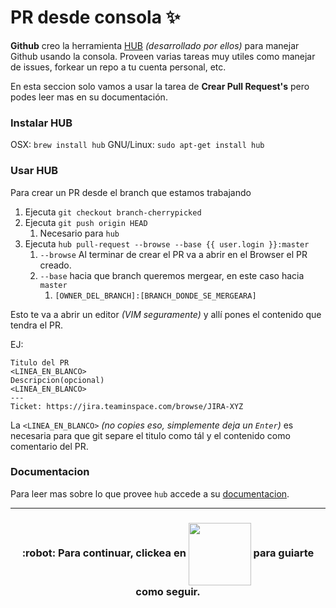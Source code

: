 # PR desde consola ✨

**Github** creo la herramienta [HUB](https://hub.github.com/) _(desarrollado por ellos)_ para manejar Github usando la consola.
Proveen varias tareas muy utiles como manejar de issues, forkear un repo a tu cuenta personal, etc. 

En esta seccion solo vamos a usar la tarea de **Crear Pull Request's** pero podes leer mas en su documentación.

### Instalar HUB

OSX: `brew install hub`
GNU/Linux: `sudo apt-get install hub`

### Usar HUB
Para crear un PR desde el branch que estamos trabajando

1. Ejecuta `git checkout branch-cherrypicked`
2. Ejecuta `git push origin HEAD` 
   1. Necesario para `hub`
3. Ejecuta `hub pull-request --browse --base {{ user.login }}:master` 
   1. `--browse` Al terminar de crear el PR va a abrir en el Browser el PR creado.
   2. `--base` hacia que branch queremos mergear, en este caso hacia `master`
      1. `[OWNER_DEL_BRANCH]:[BRANCH_DONDE_SE_MERGEARA]`

Esto te va a abrir un editor _(VIM seguramente)_ y allí pones el contenido que tendra el PR.

EJ:

  ```shell
  Titulo del PR
  <LINEA_EN_BLANCO>
  Descripcion(opcional)
  <LINEA_EN_BLANCO>
  ---
  Ticket: https://jira.teaminspace.com/browse/JIRA-XYZ
  ```

La `<LINEA_EN_BLANCO>` _(no copies eso, simplemente deja un `Enter`)_ es necesaria para que git separe el titulo como tál y el contenido como comentario del PR.

### Documentacion

Para leer mas sobre lo que provee `hub` accede a su [documentacion](https://hub.github.com/hub.1.html).

<hr>
<h3 align="center"> :robot: Para continuar, clickea en <img align="center" src="https://i.imgur.com/K5t3DLq.png" width="100px">  para guiarte como seguir.</h3>